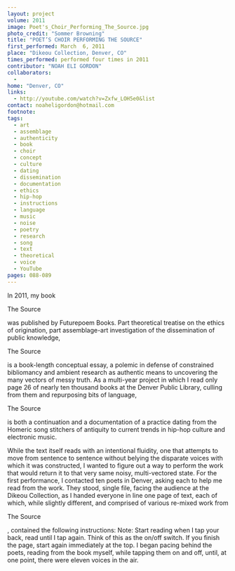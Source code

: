 ```yaml
---
layout: project
volume: 2011
image: Poet's_Choir_Performing_The_Source.jpg
photo_credit: "Sommer Browning"
title: "POET’S CHOIR PERFORMING THE SOURCE"
first_performed: March  6, 2011
place: "Dikeou Collection, Denver, CO"
times_performed: performed four times in 2011
contributor: "NOAH ELI GORDON"
collaborators: 
  - 
home: "Denver, CO"
links: 
  - http://youtube.com/watch?v=Zxfw_LOH5e0&list
contact: noaheligordon@hotmail.com
footnote: 
tags: 
  - art
  - assemblage
  - authenticity
  - book
  - choir
  - concept
  - culture
  - dating
  - dissemination
  - documentation
  - ethics
  - hip-hop
  - instructions
  - language
  - music
  - noise
  - poetry
  - research
  - song
  - text
  - theoretical
  - voice
  - YouTube
pages: 088-089
---
```


In 2011, my book 

The Source

 was published by Futurepoem Books. Part theoretical treatise on the ethics of origination, part assemblage-art investigation of the dissemination of public knowledge, 

The Source

 is a book-length conceptual essay, a polemic in defense of constrained bibliomancy and ambient research as authentic means to uncovering the many vectors of messy truth. As a multi-year project in which I read only page 26 of nearly ten thousand books at the Denver Public Library, culling from them and repurposing bits of language, 

The Source 

is both a continuation and a documentation of a practice dating from the Homeric song stitchers of antiquity to current trends in hip-hop culture and electronic music. 

While the text itself reads with an intentional fluidity, one that attempts to move from sentence to sentence without belying the disparate voices with which it was constructed, I wanted to figure out a way to perform the work that would return it to that very same noisy, multi-vectored state. For the first performance, I contacted ten poets in Denver, asking each to help me read from the work. They stood, single file, facing the audience at the Dikeou Collection, as I handed everyone in line one page of text, each of which, while slightly different, and comprised of various re-mixed work from

 The Source

, contained the following instructions: Note: Start reading when I tap your back, read until I tap again. Think of this as the on/off switch. If you finish the page, start again immediately at the top. I began pacing behind the poets, reading from the book myself, while tapping them on and off, until, at one point, there were eleven voices in the air.
